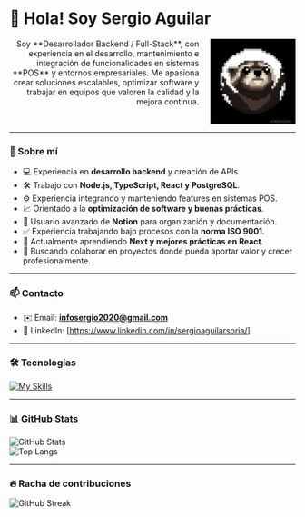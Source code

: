 # 👋 Hola! Soy Sergio Aguilar  

<p align="right">
  <img src="./assets/dev_raccon.gif" width="150" alt="GIF animado" style="margin-left: 20px;" align="right"/>
  Soy **Desarrollador Backend / Full-Stack**, con experiencia en el desarrollo, mantenimiento e integración de funcionalidades en sistemas **POS** y entornos empresariales.  
  Me apasiona crear soluciones escalables, optimizar software y trabajar en equipos que valoren la calidad y la mejora continua.  
</p>

<br clear="right"/>

---

### 🚀 Sobre mí  
- 💻 Experiencia en **desarrollo backend** y creación de APIs.  
- 🛠️ Trabajo con **Node.js, TypeScript, React y PostgreSQL**.  
- ⚙️ Experiencia integrando y manteniendo features en sistemas POS.  
- 📈 Orientado a la **optimización de software y buenas prácticas**.  
- 📒 Usuario avanzado de **Notion** para organización y documentación.  
- ✅ Experiencia trabajando bajo procesos con la **norma ISO 9001**.  
- 🌱 Actualmente aprendiendo **Next y mejores prácticas en React**.  
- 👯 Buscando colaborar en proyectos donde pueda aportar valor y crecer profesionalmente.  

---

### 📫 Contacto  
- ✉️ Email: **infosergio2020@gmail.com**  
- 💼 LinkedIn: [https://www.linkedin.com/in/sergioaguilarsoria/]  

---

### 🛠️ Tecnologías  
[![My Skills](https://skillicons.dev/icons?i=ts,js,nodejs,react,postgres,aws,git,linux,docker)](https://skillicons.dev)  

---

### 📊 GitHub Stats  
![GitHub Stats](https://github-readme-stats.vercel.app/api?username=infosergio2021&show_icons=true&theme=radical)  
![Top Langs](https://github-readme-stats.vercel.app/api/top-langs/?username=infosergio2021&layout=compact&theme=radical)  

---

### 🔥 Racha de contribuciones  
![GitHub Streak](https://streak-stats.demolab.com?user=infosergio2021&theme=radical)  
